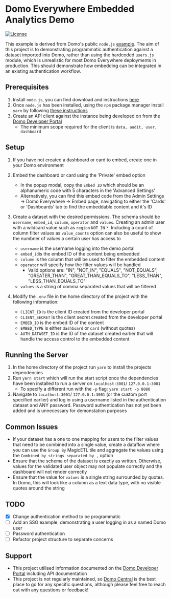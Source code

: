 # Domo Everywhere Embedded Analytics Demo

[![License](https://img.shields.io/badge/license-MIT-blue.svg?style=flat)](http://www.opensource.org/licenses/MIT)

This example is derived from Domo's public `node.js` [example](https://github.com/domoinc/domo-node-embed-filters). The aim of this project is to demonstrating programmatic authentication against a dataset imported into Domo, rather than using the hardcoded `users.js` module, which is unrealistic for most Domo Everywhere deployments in production. This should demonstrate how embedding can be integrated in an existing authentication workflow.

## Prerequisites

1. Install `node.js`, you can find download and instructions [here](https://nodejs.org/en/download)
2. Once `node.js` has been installed, using the `npm` package manager install `yarn` by following [these instructions](https://classic.yarnpkg.com/lang/en/docs/install/#mac-stable)
3. Create an API client against the instance being developed on from the [Domo Developer Portal](https://developer.domo.com/portal/d01f63a6ba662-domo-developer-portal)
   - The minimum scope required for the client is `data, audit, user, dashboard`

## Setup

1. If you have not created a dashboard or card to embed, create one in your Domo environment
2. Embed the dashboard or card using the 'Private' embed option
   - In the popup modal, copy the `Embed ID` which should be an alphanumeric code with 5 characters in the 'Advanced Settings'
   - Alternatively, you can find this embed code from the Admin Settings -> Domo Everywhere -> Embed page, navigating to either the 'Cards' or 'Dashboards' tab to find the embeddable content and it's ID

3. Create a dataset with the desired permissions. The schema should be `username`, `embed_id`, `column`, `operator` and `values`. Creating an admin user with a wildcard value such as `region` `NOT_IN` `*`. Including a count of column filter values as `value_counts` option can also be useful to show the numbner of values a certain user has access to
   - `username` is the username logging into the demo portal
   - `embed_id`is the embed ID of the content being embedded
   - `column` is the column that will be used to filter the embedded content
   - `operator` will specify how the filter values will be handled
     - Valid options are: "IN", "NOT_IN", "EQUALS", "NOT_EQUALS", "GREATER_THAN", "GREAT_THAN_EQUALS_TO", "LESS_THAN", "LESS_THAN_EQUALS_TO"
   - `values` is a string of comma separated values that will be filtered
4. Modify the `.env` file in the home directory of the project with the following information:
   - `CLIENT_ID` is the client ID created from the developer portal
   - `CLIENT_SECRET` is the client secret created from the developer portal
   - `EMBED_ID` is the embed ID of the content
   - `EMBED_TYPE` is either `dashboard` or `card` (without quotes)
   - `AUTH_DATASET_ID` is the ID of the dataset created earlier that will handle the access control to the embedded content

## Running the Server

1. In the home directory of the project run `yarn` to install the projects dependencies
2. Run `yarn start` which will run the start script once the dependencies have been installed to run a server on `localhost:3001`/ `127.0.0.1:3001`
   - To specify a different run with the `-p` flag: `yarn start -p 8080`
4. Navigate to `localhost:3001`/ `127.0.0.1:3001` (or the custom port specified earlier) and log in using a username listed in the authentication dataset and ANY password. Password authentication has not yet been added and is unnecessary for demonstation purposes

## Common Issues
- If your dataset has a one to one mapping for users to the filter values that need to be combined into a single value, create a dataflow where you can use the `Group By` MagicETL tile and aggregate the values using the `Combined by strings separated by ,` option
- Ensure that the schema of the dataset is exactly as written. Otherwise, values for the validated user object may not populate correctly and the dashboard will not render correctly
- Ensure that the value for `values` is a single string surrounded by quotes. In Domo, this will look like a column as a text data type, with no visible quotes around the string

## TODO
- [x] Change authentication method to be programmatic
- [ ] Add an SSO example, demonstrating a user logging in as a named Domo user
- [ ] Password authentication
- [ ] Refactor project structure to separate concerns

## Support
- This project utilised information documented on the [Domo Developer Portal](https://developer.domo.com/) including API documentation
- This project is not regularly maintained, so [Domo Central](https://www.domo.com/domo-central) is the best place to go for any specific questions, although please feel free to reach out with any questions or feedback!
